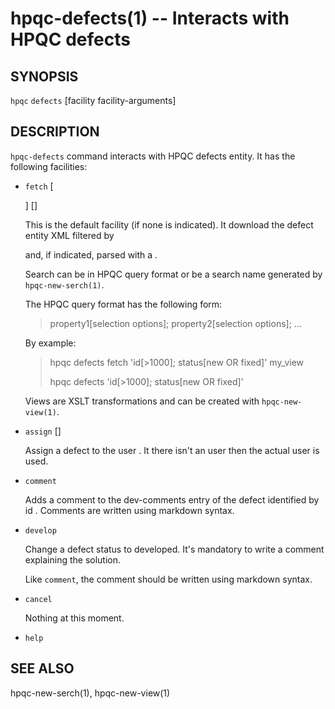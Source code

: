 hpqc-defects(1) -- Interacts with HPQC defects
==============================================

## SYNOPSIS

`hpqc` `defects` [facility facility-arguments]

## DESCRIPTION

`hpqc-defects` command interacts with HPQC defects entity. It has the following
facilities:

  * `fetch` [<search>] [<view>]

    This is the default facility (if none is indicated). It download the defect
    entity XML filtered by <search> and, if indicated, parsed with a <view>.

    Search can be in HPQC query format or be a search name generated by `hpqc-new-serch(1)`.

    The HPQC query format has the following form:

    >  property1[selection options]; property2[selection options]; ...

    By example:

    >  hpqc defects fetch 'id[>1000]; status[new OR fixed]' my_view
    >
    >  hpqc defects 'id[>1000]; status[new OR fixed]'

    Views are XSLT transformations and can be created with `hpqc-new-view(1)`.

  * `assign` <id> [<user>]

    Assign a defect <id> to the user <user>. It there isn't an user then the
    actual user is used.

  * `comment` <id>

    Adds a comment to the dev-comments entry of the defect identified by id <id>.
    Comments are written using markdown syntax.

  * `develop` <id>

    Change a defect status to developed. It's mandatory to write a comment
    explaining the solution.

    Like `comment`, the comment should be written using markdown syntax.

  * `cancel` <id>

    Nothing at this moment.

  * `help`

## SEE ALSO

hpqc-new-serch(1), hpqc-new-view(1)
